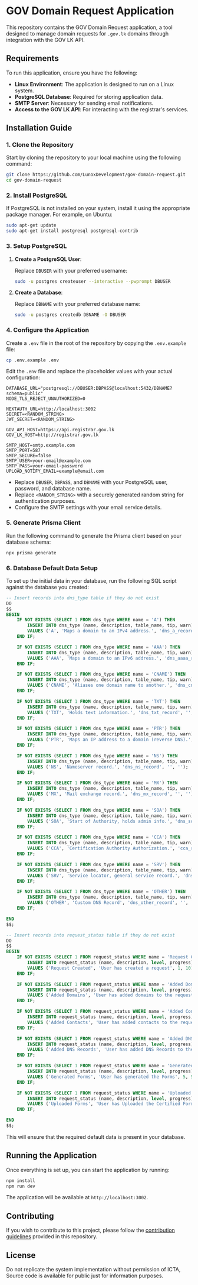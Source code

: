 # GOV Domain Request Application

This repository contains the GOV Domain Request application, a tool designed to manage domain requests for `.gov.lk` domains through integration with the GOV LK API.

## Requirements

To run this application, ensure you have the following:

- **Linux Environment**: The application is designed to run on a Linux system.
- **PostgreSQL Database**: Required for storing application data.
- **SMTP Server**: Necessary for sending email notifications.
- **Access to the GOV LK API**: For interacting with the registrar's services.

## Installation Guide

### 1. Clone the Repository

Start by cloning the repository to your local machine using the following command:

```bash
git clone https://github.com/LunoxDevelopment/gov-domain-request.git
cd gov-domain-request
```

### 2. Install PostgreSQL

If PostgreSQL is not installed on your system, install it using the appropriate package manager. For example, on Ubuntu:

```bash
sudo apt-get update
sudo apt-get install postgresql postgresql-contrib
```

### 3. Setup PostgreSQL

1. **Create a PostgreSQL User**:

   Replace `DBUSER` with your preferred username:

   ```bash
   sudo -u postgres createuser --interactive --pwprompt DBUSER
   ```

2. **Create a Database**:

   Replace `DBNAME` with your preferred database name:

   ```bash
   sudo -u postgres createdb DBNAME -O DBUSER
   ```

### 4. Configure the Application

Create a `.env` file in the root of the repository by copying the `.env.example` file:

```bash
cp .env.example .env
```

Edit the `.env` file and replace the placeholder values with your actual configuration:

```env
DATABASE_URL="postgresql://DBUSER:DBPASS@localhost:5432/DBNAME?schema=public"
NODE_TLS_REJECT_UNAUTHORIZED=0

NEXTAUTH_URL=http://localhost:3002
SECRET=<RANDOM_STRING>
JWT_SECRET=<RANDOM_STRING>

GOV_API_HOST=https://api.registrar.gov.lk
GOV_LK_HOST=http://registrar.gov.lk

SMTP_HOST=smtp.example.com
SMTP_PORT=587
SMTP_SECURE=false
SMTP_USER=your-email@example.com
SMTP_PASS=your-email-password
UPLOAD_NOTIFY_EMAIL=example@email.com
```

- Replace `DBUSER`, `DBPASS`, and `DBNAME` with your PostgreSQL user, password, and database name.
- Replace `<RANDOM_STRING>` with a securely generated random string for authentication purposes.
- Configure the SMTP settings with your email service details.

### 5. Generate Prisma Client

Run the following command to generate the Prisma client based on your database schema:

```bash
npx prisma generate
```

### 6. Database Default Data Setup

To set up the initial data in your database, run the following SQL script against the database you created:

```sql
-- Insert records into dns_type table if they do not exist
DO
$$
BEGIN
    IF NOT EXISTS (SELECT 1 FROM dns_type WHERE name = 'A') THEN
        INSERT INTO dns_type (name, description, table_name, tip, warn)
        VALUES ('A', 'Maps a domain to an IPv4 address.', 'dns_a_record', '', '');
    END IF;

    IF NOT EXISTS (SELECT 1 FROM dns_type WHERE name = 'AAA') THEN
        INSERT INTO dns_type (name, description, table_name, tip, warn)
        VALUES ('AAA', 'Maps a domain to an IPv6 address.', 'dns_aaaa_record', '', '');
    END IF;

    IF NOT EXISTS (SELECT 1 FROM dns_type WHERE name = 'CNAME') THEN
        INSERT INTO dns_type (name, description, table_name, tip, warn)
        VALUES ('CNAME', 'Aliases one domain name to another.', 'dns_cname_record', '', '');
    END IF;

    IF NOT EXISTS (SELECT 1 FROM dns_type WHERE name = 'TXT') THEN
        INSERT INTO dns_type (name, description, table_name, tip, warn)
        VALUES ('TXT', 'Holds text information.', 'dns_txt_record', '', '');
    END IF;

    IF NOT EXISTS (SELECT 1 FROM dns_type WHERE name = 'PTR') THEN
        INSERT INTO dns_type (name, description, table_name, tip, warn)
        VALUES ('PTR', 'Maps an IP address to a domain (reverse DNS).', 'dns_ptr_record', '', '');
    END IF;

    IF NOT EXISTS (SELECT 1 FROM dns_type WHERE name = 'NS') THEN
        INSERT INTO dns_type (name, description, table_name, tip, warn)
        VALUES ('NS', 'Nameserver record.', 'dns_ns_record', '', '');
    END IF;

    IF NOT EXISTS (SELECT 1 FROM dns_type WHERE name = 'MX') THEN
        INSERT INTO dns_type (name, description, table_name, tip, warn)
        VALUES ('MX', 'Mail exchange record.', 'dns_mx_record', '', '');
    END IF;

    IF NOT EXISTS (SELECT 1 FROM dns_type WHERE name = 'SOA') THEN
        INSERT INTO dns_type (name, description, table_name, tip, warn)
        VALUES ('SOA', 'Start of Authority, holds admin info.', 'dns_soa_record', '', '');
    END IF;

    IF NOT EXISTS (SELECT 1 FROM dns_type WHERE name = 'CCA') THEN
        INSERT INTO dns_type (name, description, table_name, tip, warn)
        VALUES ('CCA', 'Certification Authority Authorization.', 'cca_record', '', '');
    END IF;

    IF NOT EXISTS (SELECT 1 FROM dns_type WHERE name = 'SRV') THEN
        INSERT INTO dns_type (name, description, table_name, tip, warn)
        VALUES ('SRV', 'Service locator, general service record.', 'dns_srv_record', '', '');
    END IF;

    IF NOT EXISTS (SELECT 1 FROM dns_type WHERE name = 'OTHER') THEN
        INSERT INTO dns_type (name, description, table_name, tip, warn)
        VALUES ('OTHER', 'Custom DNS Record', 'dns_other_record', '', '');
    END IF;

END
$$;

-- Insert records into request_status table if they do not exist
DO
$$
BEGIN
    IF NOT EXISTS (SELECT 1 FROM request_status WHERE name = 'Request Created') THEN
        INSERT INTO request_status (name, description, level, progress)
        VALUES ('Request Created', 'User has created a request', 1, 10);
    END IF;

    IF NOT EXISTS (SELECT 1 FROM request_status WHERE name = 'Added Domains') THEN
        INSERT INTO request_status (name, description, level, progress)
        VALUES ('Added Domains', 'User has added domains to the request', 2, 20);
    END IF;

    IF NOT EXISTS (SELECT 1 FROM request_status WHERE name = 'Added Contacts') THEN
        INSERT INTO request_status (name, description, level, progress)
        VALUES ('Added Contacts', 'User has added contacts to the request', 3, 30);
    END IF;

    IF NOT EXISTS (SELECT 1 FROM request_status WHERE name = 'Added DNS Records') THEN
        INSERT INTO request_status (name, description, level, progress)
        VALUES ('Added DNS Records', 'User has added DNS Records to the request', 4, 40);
    END IF;

    IF NOT EXISTS (SELECT 1 FROM request_status WHERE name = 'Generated Forms') THEN
        INSERT INTO request_status (name, description, level, progress)
        VALUES ('Generated Forms', 'User has generated the Forms', 5, 50);
    END IF;

    IF NOT EXISTS (SELECT 1 FROM request_status WHERE name = 'Uploaded Forms') THEN
        INSERT INTO request_status (name, description, level, progress)
        VALUES ('Uploaded Forms', 'User has Uploaded the Certified Forms', 6, 60);
    END IF;

END
$$;
```

This will ensure that the required default data is present in your database.

## Running the Application

Once everything is set up, you can start the application by running:

```bash
npm install
npm run dev
```

The application will be available at `http://localhost:3002`.

## Contributing

If you wish to contribute to this project, please follow the [contribution guidelines](CONTRIBUTING.md) provided in this repository.

## License

Do not replicate the system implementation without permission of ICTA, Source code is available for public just for information purposes.
